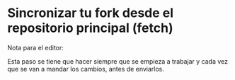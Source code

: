 # Sincronizar tu fork desde el repositorio principal (fetch)

Nota para el editor:

Esta paso se tiene que hacer siempre que se empieza a trabajar y cada vez que se van a mandar los cambios, antes de enviarlos.